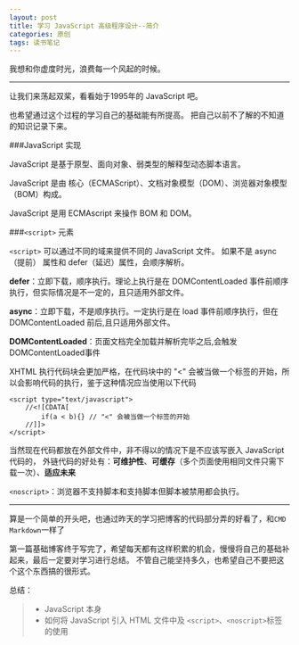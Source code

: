 ```yaml
---
layout: post
title: 学习 JavaScript 高级程序设计--简介
categories: 原创
tags: 读书笔记
---
```


我想和你虚度时光，浪费每一个风起的时候。

<!--more-->

* * *

让我们来荡起双桨，看看始于1995年的 JavaScript 吧。

也希望通过这个过程的学习自己的基础能有所提高。
把自己以前不了解的不知道的知识记录下来。

###JavaScript 实现

JavaScript 是基于原型、面向对象、弱类型的解释型动态脚本语言。

JavaScript 是由 核心（ECMAScript）、文档对象模型（DOM）、浏览器对象模型（BOM）构成。

JavaScript 是用 ECMAscript 来操作 BOM 和 DOM。

###`<script>` 元素

`<script>` 可以通过不同的域来提供不同的 JavaScript 文件。
如果不是 async（提前） 属性和 defer（延迟）属性，会顺序解析。

<b>defer</b>：立即下载，顺序执行。理论上执行是在 DOMContentLoaded 事件前顺序执行，但实际情况是不一定的，且只适用外部文件。

<b>async</b>：立即下载，不是顺序执行。一定执行是在 load 事件前顺序执行，但在 DOMContentLoaded 前后,且只适用外部文件。

<b>DOMContentLoaded</b>：页面文档完全加载并解析完毕之后,会触发DOMContentLoaded事件

XHTML 执行代码块会更加严格，在代码块中的 "<" 会被当做一个标签的开始，所以会影响代码的执行，鉴于这种情况应当使用以下代码

    <script type="text/javascript">
        //<![CDATA[
            if(a < b){} // "<" 会被当做一个标签的开始
        //]]>
    </script>

当然现在代码都放在外部文件中，非不得以的情况下是不应该写嵌入 JavaScript 代码的，
外链代码的好处有：<b>可维护性</b>、<b>可缓存</b>（多个页面使用相同文件只需下载一次）、<b>适应未来</b>

`<noscript>`：浏览器不支持脚本和支持脚本但脚本被禁用都会执行。

* * *

算是一个简单的开头吧，也通过昨天的学习把博客的代码部分弄的好看了，和`CMD Markdown`一样了

第一篇基础博客终于写完了，希望每天都有这样积累的机会，慢慢将自己的基础补起来，最后一定要对学习进行总结。
不管自己能坚持多久，也希望自己不要把这个这个东西搞的很形式。

总结：

> * JavaScript 本身
> * 如何将 JavaScript 引入 HTML 文件中及 `<script>`、`<noscript>`标签的使用
